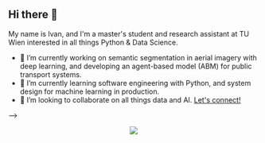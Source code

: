 ## Hi there 👋

My name is Ivan, and I'm a master's student and research assistant at TU Wien interested in all things Python & Data Science.

- 🔭 I’m currently working on semantic segmentation in aerial imagery with deep learning, and developing an agent-based model (ABM) for public transport systems.
- 🌱 I’m currently learning software engineering with Python, and system design for machine learning in production.
- 💬 I’m looking to collaborate on all things data and AI. [Let's connect!](https://www.linkedin.com/in/ivanbabiy/)

-->
<div align="center">
    <img src="https://skillicons.dev/icons?i=python,sklearn,pytorch,r,git,docker" /><br>
</div>

<!--
**babiyivan/babiyivan** is a ✨ _special_ ✨ repository because its `README.md` (this file) appears on your GitHub profile.

Here are some ideas to get you started:

- 🔭 I’m currently working on ...
- 🌱 I’m currently learning ...
- 👯 I’m looking to collaborate on ...
- 🤔 I’m looking for help with ...
- 💬 Ask me about ...
- 📫 How to reach me: ...
- 😄 Pronouns: ...
- ⚡ Fun fact: ...
-->
